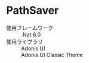 # PathSaver

<dl>
<dt>使用フレームワーク</dt>

<dd>.Net 6.0</dd>

<dt>使用ライブラリ</dt>

<dd>Adonis UI</dd>

<dd>Adonis UI Classic Theme</dd>

</dl>
